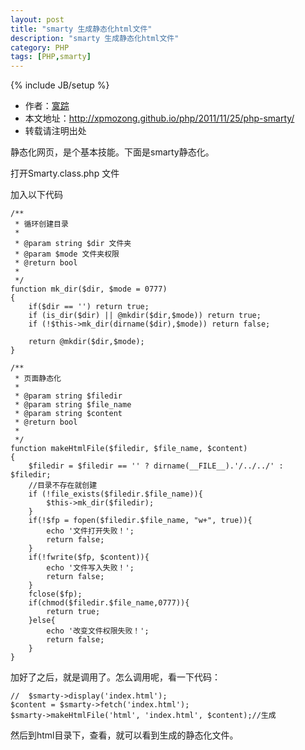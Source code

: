 ```yaml
---
layout: post
title: "smarty 生成静态化html文件"
description: "smarty 生成静态化html文件"
category: PHP
tags: [PHP,smarty]
---
```

{% include JB/setup %}

*	作者：<a href="http://weibo.com/xpmozong" target="blank">寞踪</a>
*	本文地址：http://xpmozong.github.io/php/2011/11/25/php-smarty/
*	转载请注明出处

静态化网页，是个基本技能。下面是smarty静态化。

打开Smarty.class.php 文件

加入以下代码

    /** 
	 * 循环创建目录
	 * 
	 * @param string $dir 文件夹
	 * @param $mode 文件夹权限
	 * @return bool
	 * 
	 */ 
    function mk_dir($dir, $mode = 0777) 
    { 
        if($dir == '') return true;
        if (is_dir($dir) || @mkdir($dir,$mode)) return true; 
        if (!$this->mk_dir(dirname($dir),$mode)) return false;

        return @mkdir($dir,$mode); 
    } 

    /**
     * 页面静态化
     * 
     * @param string $filedir  
     * @param string $file_name 
     * @param string $content
     * @return bool
     * 
     */
    function makeHtmlFile($filedir, $file_name, $content)
    {
        $filedir = $filedir == '' ? dirname(__FILE__).'/../../' : $filedir;
        //目录不存在就创建
        if (!file_exists($filedir.$file_name)){
            $this->mk_dir($filedir);
        }
        if(!$fp = fopen($filedir.$file_name, "w+", true)){
            echo '文件打开失败！';
            return false;
        }
        if(!fwrite($fp, $content)){
            echo '文件写入失败！';
            return false;
        }
        fclose($fp);
        if(chmod($filedir.$file_name,0777)){
            return true;
        }else{
            echo '改变文件权限失败！';
            return false;
        }   
    }


加好了之后，就是调用了。怎么调用呢，看一下代码：

    //  $smarty->display('index.html');
    $content = $smarty->fetch('index.html');
    $smarty->makeHtmlFile('html', 'index.html', $content);//生成


然后到html目录下，查看，就可以看到生成的静态化文件。